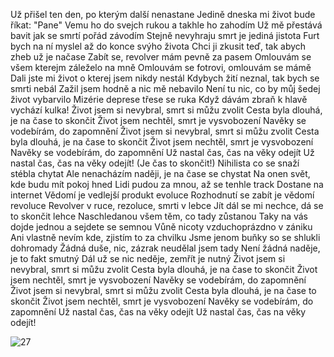 Už přišel ten den, po kterým další nenastane
Jedině dneska mi život bude říkat: "Pane"
Vemu ho do svejch rukou a takhle ho zahodím
Už mě přestává bavit jak se smrtí pořád závodím
Stejně nevyhraju smrt je jediná jistota
Furt bych na ní myslel až do konce svýho života
Chci ji zkusit teď, tak abych zheb už je načase
Zabít se, revolver mám pevně za pasem
Omlouvám se všem kterejm záleželo na mně
Omlouvám se fotrovi, omlouvám se mámě
Dali jste mi život o kterej jsem nikdy nestál
Kdybych žití neznal, tak bych se smrti nebál
Zažil jsem hodně a nic mě nebavilo
Není tu nic, co by můj šedej život vybarvilo
Mizérie deprese třese se ruka
Když dávám zbraň k hlavě vychází kulka!
Život jsem si nevybral, smrt si můžu zvolit
Cesta byla dlouhá, je na čase to skončit
Život jsem nechtěl, smrt je vysvobození
Navěky se vodebírám, do zapomnění
Život jsem si nevybral, smrt si můžu zvolit
Cesta byla dlouhá, je na čase to skončit
Život jsem nechtěl, smrt je vysvobození
Navěky se vodebírám, do zapomnění
Už nastal čas, čas na věky odejít
Už nastal čas, čas na věky odejít!
(Je čas to skončit!)
Nihilista co se snaží stébla chytat
Ale nenacházím naději, je na čase se chystat
Na onen svět, kde budu mít pokoj hned
Lidi pudou za mnou, až se tenhle track
Dostane na internet
Vědomí je vedlejší produkt evoluce
Rozhodnutí se zabít je vědomí revoluce
Revolver v ruce, rezoluce, smrti v lebce
Jít dál se mi nechce, dá se to skončit lehce
Naschledanou všem těm, co tady zůstanou
Taky na vás dojde jednou a sejdete se semnou
Vůně nicoty vzduchoprázdno v zániku
Ani vlastně nevím kde, zjistím to za chvilku
Jsme jenom buňky so se shlukli dohromady
Žádná duše, nic, zázrak neudělal jsem tady
Není žádná naděje, je to fakt smutný
Dál už se nic neděje, zemřít je nutný
Život jsem si nevybral, smrt si můžu zvolit
Cesta byla dlouhá, je na čase to skončit
Život jsem nechtěl, smrt je vysvobození
Navěky se vodebírám, do zapomnění
Život jsem si nevybral, smrt si můžu zvolit
Cesta byla dlouhá, je na čase to skončit
Život jsem nechtěl, smrt je vysvobození
Navěky se vodebírám, do zapomnění
Už nastal čas, čas na věky odejít
Už nastal čas, čas na věky odejít!

![27](https://user-images.githubusercontent.com/90242762/212367235-6faaf6ca-908d-4983-aaf4-c137caf8cac9.png)
